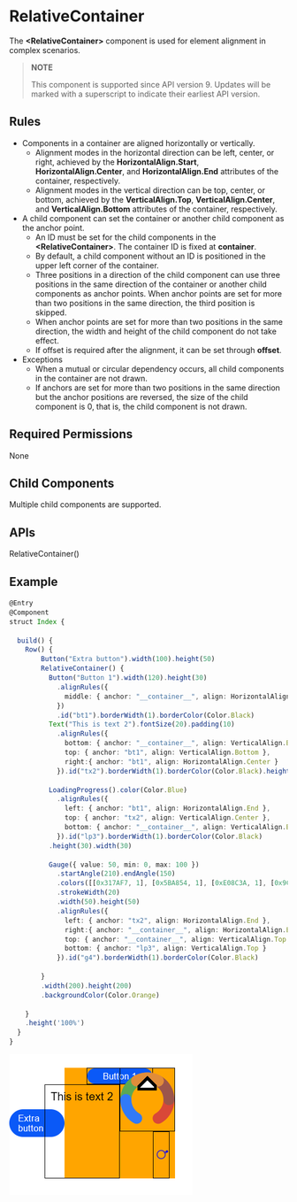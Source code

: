 # RelativeContainer

The **\<RelativeContainer>** component is used for element alignment in complex scenarios.

>  **NOTE**
>
>  This component is supported since API version 9. Updates will be marked with a superscript to indicate their earliest API version.

## Rules 

 * Components in a container are aligned horizontally or vertically. 
   * Alignment modes in the horizontal direction can be left, center, or right, achieved by the **HorizontalAlign.Start**, **HorizontalAlign.Center**, and **HorizontalAlign.End** attributes of the container, respectively. 
   * Alignment modes in the vertical direction can be top, center, or bottom, achieved by the **VerticalAlign.Top**, **VerticalAlign.Center**, and **VerticalAlign.Bottom** attributes of the container, respectively.
 * A child component can set the container or another child component as the anchor point. 
   * An ID must be set for the child components in the **\<RelativeContainer>**. The container ID is fixed at **__container__**. 
   * By default, a child component without an ID is positioned in the upper left corner of the container. 
   * Three positions in a direction of the child component can use three positions in the same direction of the container or another child components as anchor points. When anchor points are set for more than two positions in the same direction, the third position is skipped. 
   * When anchor points are set for more than two positions in the same direction, the width and height of the child component do not take effect. 
   * If offset is required after the alignment, it can be set through **offset**. 
 * Exceptions
   * When a mutual or circular dependency occurs, all child components in the container are not drawn. 
   * If anchors are set for more than two positions in the same direction but the anchor positions are reversed, the size of the child component is 0, that is, the child component is not drawn. 

## Required Permissions

None


## Child Components

Multiple child components are supported.


## APIs

RelativeContainer()

## Example

```ts
@Entry
@Component
struct Index {

  build() {
    Row() {
        Button("Extra button").width(100).height(50)
        RelativeContainer() {
          Button("Button 1").width(120).height(30)
            .alignRules({
              middle: { anchor: "__container__", align: HorizontalAlign.Center },
            })
            .id("bt1").borderWidth(1).borderColor(Color.Black)
          Text("This is text 2").fontSize(20).padding(10)
            .alignRules({
              bottom: { anchor: "__container__", align: VerticalAlign.Bottom },
              top: { anchor: "bt1", align: VerticalAlign.Bottom },
              right:{ anchor: "bt1", align: HorizontalAlign.Center }
            }).id("tx2").borderWidth(1).borderColor(Color.Black).height(30)

          LoadingProgress().color(Color.Blue)
            .alignRules({
              left: { anchor: "bt1", align: HorizontalAlign.End },
              top: { anchor: "tx2", align: VerticalAlign.Center },
              bottom: { anchor: "__container__", align: VerticalAlign.Bottom }
            }).id("lp3").borderWidth(1).borderColor(Color.Black)
          .height(30).width(30)

          Gauge({ value: 50, min: 0, max: 100 })
            .startAngle(210).endAngle(150)
            .colors([[0x317AF7, 1], [0x5BA854, 1], [0xE08C3A, 1], [0x9C554B, 1], [0xD94838, 1]])
            .strokeWidth(20)
            .width(50).height(50)
            .alignRules({
              left: { anchor: "tx2", align: HorizontalAlign.End },
              right:{ anchor: "__container__", align: HorizontalAlign.End },
              top: { anchor: "__container__", align: VerticalAlign.Top },
              bottom: { anchor: "lp3", align: VerticalAlign.Top }
            }).id("g4").borderWidth(1).borderColor(Color.Black)

        }
        .width(200).height(200)
        .backgroundColor(Color.Orange)

    }
    .height('100%')
  }
}
```
![relative container](figures/relativecontainer.png)
